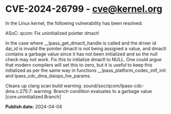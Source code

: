 # CVE-2024-26799 - cve@kernel.org

In the Linux kernel, the following vulnerability has been resolved:

ASoC: qcom: Fix uninitialized pointer dmactl

In the case where __lpass_get_dmactl_handle is called and the driver
id dai_id is invalid the pointer dmactl is not being assigned a value,
and dmactl contains a garbage value since it has not been initialized
and so the null check may not work. Fix this to initialize dmactl to
NULL. One could argue that modern compilers will set this to zero, but
it is useful to keep this initialized as per the same way in functions
__lpass_platform_codec_intf_init and lpass_cdc_dma_daiops_hw_params.

Cleans up clang scan build warning:
sound/soc/qcom/lpass-cdc-dma.c:275:7: warning: Branch condition
evaluates to a garbage value [core.uninitialized.Branch]

**Publish date:** 2024-04-04
